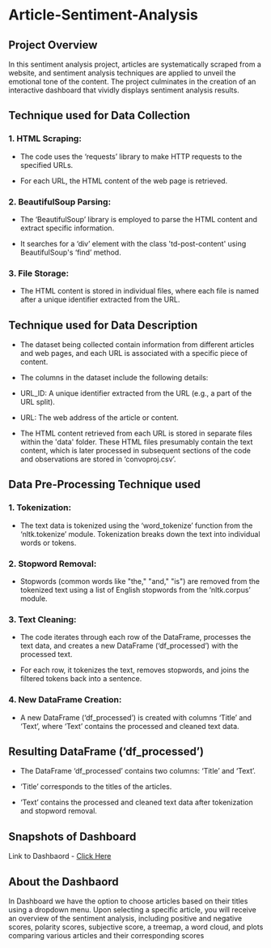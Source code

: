 # Article-Sentiment-Analysis


## Project Overview

In this sentiment analysis project, articles are systematically scraped from 
a website, and sentiment analysis techniques are applied to unveil the 
emotional tone of the content. The project culminates in the creation of 
an interactive dashboard that vividly displays sentiment analysis results.



## Technique used for Data Collection

### 1. HTML Scraping:

- The code uses the ‘requests’ library to make HTTP requests to the specified
URLs.

- For each URL, the HTML content of the web page is retrieved.


### 2. BeautifulSoup Parsing:

- The ‘BeautifulSoup’ library is employed to parse the HTML content and
extract specific information.

- It searches for a ‘div’ element with the class 'td-post-content' using
BeautifulSoup's ‘find’ method.


### 3. File Storage:

- The HTML content is stored in individual files, where each file is named
after a unique identifier extracted from the URL.



## Technique used for Data Description

- The dataset being collected contain information from different articles and
web pages, and each URL is associated with a specific piece of content.

- The columns in the dataset include the following details:

- URL_ID: A unique identifier extracted from the URL (e.g., a part of the
URL split).

- URL: The web address of the article or content.

- The HTML content retrieved from each URL is stored in separate files within
the 'data' folder. These HTML files presumably contain the text content, which
is later processed in subsequent sections of the code and observations are stored
in ‘convoproj.csv’.



## Data Pre-Processing Technique used

### 1. Tokenization:

- The text data is tokenized using the ‘word_tokenize’ function from the
‘nltk.tokenize’ module. Tokenization breaks down the text into individual
words or tokens.


### 2. Stopword Removal:

- Stopwords (common words like "the," "and," "is") are removed from the
tokenized text using a list of English stopwords from the ‘nltk.corpus’ module.


### 3. Text Cleaning:

- The code iterates through each row of the DataFrame, processes the text
data, and creates a new DataFrame (‘df_processed’) with the processed text.

- For each row, it tokenizes the text, removes stopwords, and joins the filtered
tokens back into a sentence.


### 4. New DataFrame Creation:

- A new DataFrame (‘df_processed’) is created with columns ‘Title’ and
‘Text’, where ‘Text’ contains the processed and cleaned text data.


## Resulting DataFrame (‘df_processed’)

- The DataFrame ‘df_processed’ contains two columns: ‘Title’ and ‘Text’.

- ‘Title’ corresponds to the titles of the articles.

- ‘Text’ contains the processed and cleaned text data after tokenization and stopword removal.


## Snapshots of Dashboard

Link to Dashbaord - <a href = "">Click Here</a>


## About the Dashbaord
In Dashboard we have the option to choose articles based on their
titles using a dropdown menu. Upon selecting a specific article, you
will receive an overview of the sentiment analysis, including positive
and negative scores, polarity scores, subjective score, a treemap, a
word cloud, and plots comparing various articles and their
corresponding scores
